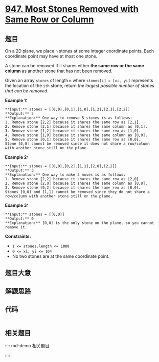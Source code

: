 # [947. Most Stones Removed with Same Row or Column](https://leetcode.com/problems/most-stones-removed-with-same-row-or-column)

## 题目

On a 2D plane, we place `n` stones at some integer coordinate points. Each
coordinate point may have at most one stone.

A stone can be removed if it shares either **the same row or the same column**
as another stone that has not been removed.

Given an array `stones` of length `n` where `stones[i] = [xi, yi]` represents
the location of the `ith` stone, return _the largest possible number of stones
that can be removed_.



**Example 1:**

    
    
    **Input:** stones = [[0,0],[0,1],[1,0],[1,2],[2,1],[2,2]]
    **Output:** 5
    **Explanation:** One way to remove 5 stones is as follows:
    1. Remove stone [2,2] because it shares the same row as [2,1].
    2. Remove stone [2,1] because it shares the same column as [0,1].
    3. Remove stone [1,2] because it shares the same row as [1,0].
    4. Remove stone [1,0] because it shares the same column as [0,0].
    5. Remove stone [0,1] because it shares the same row as [0,0].
    Stone [0,0] cannot be removed since it does not share a row/column with another stone still on the plane.
    

**Example 2:**

    
    
    **Input:** stones = [[0,0],[0,2],[1,1],[2,0],[2,2]]
    **Output:** 3
    **Explanation:** One way to make 3 moves is as follows:
    1. Remove stone [2,2] because it shares the same row as [2,0].
    2. Remove stone [2,0] because it shares the same column as [0,0].
    3. Remove stone [0,2] because it shares the same row as [0,0].
    Stones [0,0] and [1,1] cannot be removed since they do not share a row/column with another stone still on the plane.
    

**Example 3:**

    
    
    **Input:** stones = [[0,0]]
    **Output:** 0
    **Explanation:** [0,0] is the only stone on the plane, so you cannot remove it.
    



**Constraints:**

  * `1 <= stones.length <= 1000`
  * `0 <= xi, yi <= 104`
  * No two stones are at the same coordinate point.


## 题目大意

## 解题思路

## 代码

```javascript

```

## 相关题目

:::: md-demo 相关题目

::::
